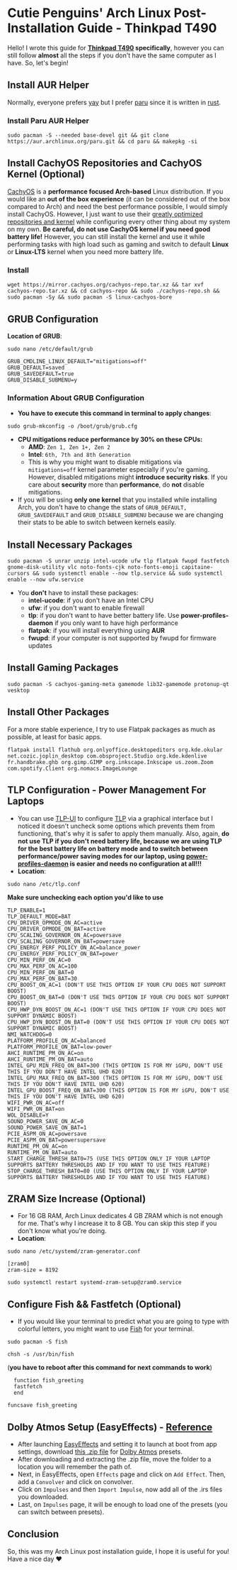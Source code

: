 # Cutie Penguins' Arch Linux Post-Installation Guide - Thinkpad T490
Hello! I wrote this guide for **[Thinkpad T490](https://psref.lenovo.com/syspool/Sys/PDF/ThinkPad/ThinkPad_T490/ThinkPad_T490_Spec.PDF) specifically**, however you can still follow **almost** all the steps if you don't have the same computer as I have. So, let's begin!

## Install AUR Helper
Normally, everyone prefers [yay](https://github.com/Jguer/yay) but I prefer [paru](https://github.com/Morganamilo/paru) since it is written in [rust](https://www.rust-lang.org/).
### Install Paru AUR Helper
```
sudo pacman -S --needed base-devel git && git clone https://aur.archlinux.org/paru.git && cd paru && makepkg -si
```
## Install CachyOS Repositories and CachyOS Kernel (Optional)
[CachyOS](https://cachyos.org/) is a **performance focused Arch-based** Linux distribution. If you would like an **out of the box experience** (it can be considered out of the box compared to Arch) and need the best performance possible, I would simply install CachyOS. However, I just want to use their [greatly optimized repositories and kernel](https://github.com/CachyOS/linux-cachyos#cachyos-repositories) while configuring every other thing about my system on my own. **Be careful, do not use CachyOS kernel if you need good battery life!** However, you can still install the kernel and use it while performing tasks with high load such as gaming and switch to default **Linux** or **Linux-LTS** kernel when you need more battery life.
### Install
```
wget https://mirror.cachyos.org/cachyos-repo.tar.xz && tar xvf cachyos-repo.tar.xz && cd cachyos-repo && sudo ./cachyos-repo.sh && sudo pacman -Sy && sudo pacman -S linux-cachyos-bore
```
## GRUB Configuration
**Location of GRUB**: 
```
sudo nano /etc/default/grub
```
```
GRUB_CMDLINE_LINUX_DEFAULT="mitigations=off"
GRUB_DEFAULT=saved
GRUB_SAVEDEFAULT=true
GRUB_DISABLE_SUBMENU=y
```
### Information About GRUB Configuration
- **You have to execute this command in terminal to apply changes**:
```
sudo grub-mkconfig -o /boot/grub/grub.cfg
```
- **CPU mitigations reduce performance by 30% on these CPUs:**
  - **AMD**: `Zen 1, Zen 1+, Zen 2`
  - **Intel**: `6th, 7th and 8th Generation`
  - This is why you might want to disable mitigations via `mitigations=off` kernel parameter especially if you're gaming. However, disabled mitigations might **introduce security risks**. If you care about **security** more than **performance**, do **not** disable mitigations.
- If you will be using **only one kernel** that you installed while installing Arch, you don't have to change the stats of `GRUB_DEFAULT, GRUB_SAVEDEFAULT` and `GRUB_DISABLE_SUBMENU` because we are changing their stats to be able to switch between kernels easily.
## Install Necessary Packages
```
sudo pacman -S unrar unzip intel-ucode ufw tlp flatpak fwupd fastfetch gnome-disk-utility vlc noto-fonts-cjk noto-fonts-emoji capitaine-cursors && sudo systemctl enable --now tlp.service && sudo systemctl enable --now ufw.service
```
- You **don't** have to install these packages:
  - **intel-ucode**: if you don't have an Intel CPU
  - **ufw**: if you don't want to enable firewall
  - **tlp**: if you don't want to have better battery life. Use **power-profiles-daemon** if you only want to have high performance
  - **flatpak**: if you will install everything using **AUR**
  - **fwupd**: if your computer is not supported by fwupd for firmware updates
## Install Gaming Packages
```
sudo pacman -S cachyos-gaming-meta gamemode lib32-gamemode protonup-qt vesktop
```
## Install Other Packages
For a more stable experience, I try to use Flatpak packages as much as possible, at least for basic apps.
```
flatpak install flathub org.onlyoffice.desktopeditors org.kde.okular net.cozic.joplin_desktop com.obsproject.Studio org.kde.kdenlive fr.handbrake.ghb org.gimp.GIMP org.inkscape.Inkscape us.zoom.Zoom com.spotify.Client org.nomacs.ImageLounge
```
## TLP Configuration - Power Management For Laptops
- You can use [TLP-UI](https://aur.archlinux.org/packages/tlpui) to configure [TLP](https://linrunner.de/tlp/index.html) via a graphical interface but I noticed it doesn't uncheck some options which prevents them from functioning, that's why it is safer to apply them manually. Also, again, **do not use TLP if you don't need battery life, because we are using TLP for the best battery life on battery mode and to switch between performance/power saving modes for our laptop, using [power-profiles-daemon](https://github.com/Rongronggg9/power-profiles-daemon) is easier and needs no configuration at all!!!**
- **Location**:
```
sudo nano /etc/tlp.conf
```
**Make sure unchecking each option you'd like to use**
```
TLP_ENABLE=1
TLP_DEFAULT_MODE=BAT
CPU_DRIVER_OPMODE_ON_AC=active
CPU_DRIVER_OPMODE_ON_BAT=active
CPU_SCALING_GOVERNOR_ON_AC=powersave
CPU_SCALING_GOVERNOR_ON_BAT=powersave
CPU_ENERGY_PERF_POLICY_ON_AC=balance_power
CPU_ENERGY_PERF_POLICY_ON_BAT=power
CPU_MIN_PERF_ON_AC=0
CPU_MAX_PERF_ON_AC=100
CPU_MIN_PERF_ON_BAT=0
CPU_MAX_PERF_ON_BAT=30
CPU_BOOST_ON_AC=1 (DON'T USE THIS OPTION IF YOUR CPU DOES NOT SUPPORT BOOST)
CPU_BOOST_ON_BAT=0 (DON'T USE THIS OPTION IF YOUR CPU DOES NOT SUPPORT BOOST)
CPU_HWP_DYN_BOOST_ON_AC=1 (DON'T USE THIS OPTION IF YOUR CPU DOES NOT SUPPORT DYNAMIC BOOST)
CPU_HWP_DYN_BOOST_ON_BAT=0 (DON'T USE THIS OPTION IF YOUR CPU DOES NOT SUPPORT DYNAMIC BOOST)
NMI_WATCHDOG=0
PLATFORM_PROFILE_ON_AC=balanced
PLATFORM_PROFILE_ON_BAT=low-power
AHCI_RUNTIME_PM_ON_AC=on
AHCI_RUNTIME_PM_ON_BAT=auto
INTEL_GPU_MIN_FREQ_ON_BAT=300 (THIS OPTION IS FOR MY iGPU, DON'T USE THIS IF YOU DON'T HAVE INTEL UHD 620)
INTEL_GPU_MAX_FREQ_ON_BAT=300 (THIS OPTION IS FOR MY iGPU, DON'T USE THIS IF YOU DON'T HAVE INTEL UHD 620)
INTEL_GPU_BOOST_FREQ_ON_BAT=300 (THIS OPTION IS FOR MY iGPU, DON'T USE THIS IF YOU DON'T HAVE INTEL UHD 620)
WIFI_PWR_ON_AC=off
WIFI_PWR_ON_BAT=on
WOL_DISABLE=Y
SOUND_POWER_SAVE_ON_AC=0
SOUND_POWER_SAVE_ON_BAT=1
PCIE_ASPM_ON_AC=powersave
PCIE_ASPM_ON_BAT=powersupersave
RUNTIME_PM_ON_AC=on
RUNTIME_PM_ON_BAT=auto
START_CHARGE_THRESH_BAT0=75 (USE THIS OPTION ONLY IF YOUR LAPTOP SUPPORTS BATTERY THRESHOLDS AND IF YOU WANT TO USE THIS FEATURE)
STOP_CHARGE_THRESH_BAT0=80 (USE THIS OPTION ONLY IF YOUR LAPTOP SUPPORTS BATTERY THRESHOLDS AND IF YOU WANT TO USE THIS FEATURE)
```
## ZRAM Size Increase (Optional) 
- For 16 GB RAM, Arch Linux dedicates 4 GB ZRAM which is not enough for me. That's why I increase it to 8 GB. You can skip this step if you don't know what you're doing.
- **Location**:
```
sudo nano /etc/systemd/zram-generator.conf
```
```
[zram0]
zram-size = 8192
```
```
sudo systemctl restart systemd-zram-setup@zram0.service
```
## Configure Fish && Fastfetch (Optional)
- If you would like your terminal to predict what you are going to type with colorful letters, you might want to use [Fish](https://fishshell.com/) for your terminal.
```
sudo pacman -S fish
```
```
chsh -s /usr/bin/fish
```
(**you have to reboot after this command for next commands to work**)
```
  function fish_greeting
  fastfetch
  end
```
```
funcsave fish_greeting
```
## Dolby Atmos Setup (EasyEffects) - [Reference](https://www.reddit.com/r/thinkpad/comments/q5pt38/x1_extreme_gen_4_dolby_atmos_setup_for_linux/)
- After launching [EasyEffects](https://github.com/wwmm/easyeffects) and setting it to launch at boot from app settings, download [this .zip file](https://www.mediafire.com/file/qt9znutry7fgzk7/dolby.zip/file) for [Dolby Atmos](https://www.dolby.com/technologies/dolby-atmos/) presets.
- After downloading and extracting the .zip file, move the folder to a location you will remember the path of.
- Next, in EasyEffects, open `Effects` page and click on `Add Effect`. Then, add a `Convolver` and click on convolver.
- Click on `Impulses` and then `Import Impulse`, now add all of the .irs files you downloaded.
- Last, on `Impulses` page, it will be enough to load one of the presets (you can switch between presets).
## Conclusion
So, this was my Arch Linux post installation guide, I hope it is useful for you! Have a nice day ❤️
